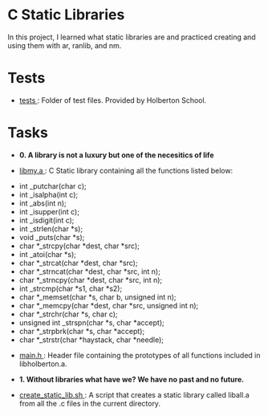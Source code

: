 # C Static Libraries
In this project, I learned what static libraries are and practiced creating and using them with ar, ranlib, and nm.
# Tests
<ul>
<li>
<a href ="tests"> tests </a>: Folder of test files. Provided by Holberton School.</li>
</ul>

# Tasks
<ul>
<li><strong> 0. A library is not a luxury but one of the necesitics of life </strong>
</ul>

<ul>
<li><a href ="libmy.a"> libmy.a </a>: C Static library containing all the functions listed below:</li>
</ul>

<ul>
<li> int _putchar(char c); </li>
<li> int _isalpha(int c); </li>
<li> int _abs(int n); </li>
<li> int _isupper(int c); </li>
<li> int _isdigit(int c); </li>
<li> int _strlen(char *s); </li>
<li> void _puts(char *s); </li>
<li> char *_strcpy(char *dest, char *src);</li>
<li> int _atoi(char *s); </li>
<li> char *_strcat(char *dest, char *src); </li>
<li>char *_strncat(char *dest, char *src, int n); </li>
<li> char *_strncpy(char *dest, char *src, int n); </li>
<li> int _strcmp(char *s1, char *s2); </li>
<li> char *_memset(char *s, char b, unsigned int n); </li>
<li> char *_memcpy(char *dest, char *src, unsigned int n); </li>
<li> char *_strchr(char *s, char c); </li>
<li>unsigned int _strspn(char *s, char *accept); </li>
<li> char *_strpbrk(char *s, char *accept); </li>
<li> char *_strstr(char *haystack, char *needle); </li>
</ul>

<ul>
<li><a href ="main.h"> main.h </a>: Header file containing the prototypes of all functions included in libholberton.a.</li>
</ul>

<ul>
<li><strong> 1. Without libraries what have we? We have no past and no future. </strong></li>
</ul>

<ul>
<li><a href = "create_static_lib.sh"> create_static_lib.sh </a>: A script that creates a static library called liball.a from all the .c files in the current directory.</li>
</ul>